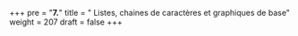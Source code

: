 +++
pre = "<b>7.</b>"
title = " Listes, chaines de caractères et graphiques de base"
weight = 207
draft = false
+++

<!--

## Exercice 4 



But : simuler un test qui s’arrête dès qu’il y a une mauvaise réponse



```python

# On suppose que les bonnes réponses sont "A"

# et que l'étudiant fait une erreur à la 4e question



reponses = ["A", "A", "A", "B", "A", "A", "A", "A", "A", "A"]







for i in range(10):



&nbsp;   print("Question", i + 1)



&nbsp;   if reponses[i] != "A":



&nbsp;       print("Réponse incorrecte. Test terminé.")



&nbsp;       break



&nbsp;   else:



&nbsp;       print("Bonne réponse.")



```







### Ce que ça fait :







* Affiche les 3 premières bonnes réponses.



* À la 4e question, la réponse est fausse → le test s’arrête avec `break`.

-->